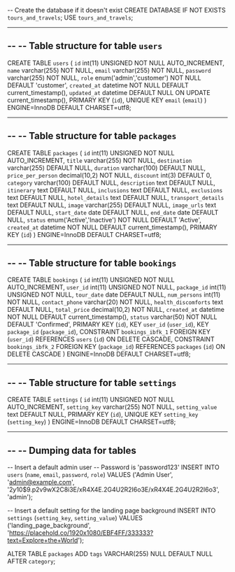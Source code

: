 -- Create the database if it doesn't exist
CREATE DATABASE IF NOT EXISTS `tours_and_travels`;
USE `tours_and_travels`;

-- --------------------------------------------------------

--
-- Table structure for table `users`
--

CREATE TABLE `users` (
  `id` int(11) UNSIGNED NOT NULL AUTO_INCREMENT,
  `name` varchar(255) NOT NULL,
  `email` varchar(255) NOT NULL,
  `password` varchar(255) NOT NULL,
  `role` enum('admin','customer') NOT NULL DEFAULT 'customer',
  `created_at` datetime NOT NULL DEFAULT current_timestamp(),
  `updated_at` datetime DEFAULT NULL ON UPDATE current_timestamp(),
  PRIMARY KEY (`id`),
  UNIQUE KEY `email` (`email`)
) ENGINE=InnoDB DEFAULT CHARSET=utf8;

-- --------------------------------------------------------

--
-- Table structure for table `packages`
--

CREATE TABLE `packages` (
  `id` int(11) UNSIGNED NOT NULL AUTO_INCREMENT,
  `title` varchar(255) NOT NULL,
  `destination` varchar(255) DEFAULT NULL,
  `duration` varchar(100) DEFAULT NULL,
  `price_per_person` decimal(10,2) NOT NULL,
  `discount` int(3) DEFAULT 0,
  `category` varchar(100) DEFAULT NULL,
  `description` text DEFAULT NULL,
  `itinerary` text DEFAULT NULL,
  `inclusions` text DEFAULT NULL,
  `exclusions` text DEFAULT NULL,
  `hotel_details` text DEFAULT NULL,
  `transport_details` text DEFAULT NULL,
  `image` varchar(255) DEFAULT NULL,
  `image_urls` text DEFAULT NULL,
  `start_date` date DEFAULT NULL,
  `end_date` date DEFAULT NULL,
  `status` enum('Active','Inactive') NOT NULL DEFAULT 'Active',
  `created_at` datetime NOT NULL DEFAULT current_timestamp(),
  PRIMARY KEY (`id`)
) ENGINE=InnoDB DEFAULT CHARSET=utf8;

-- --------------------------------------------------------

--
-- Table structure for table `bookings`
--

CREATE TABLE `bookings` (
  `id` int(11) UNSIGNED NOT NULL AUTO_INCREMENT,
  `user_id` int(11) UNSIGNED NOT NULL,
  `package_id` int(11) UNSIGNED NOT NULL,
  `tour_date` date DEFAULT NULL,
  `num_persons` int(11) NOT NULL,
  `contact_phone` varchar(20) NOT NULL,
  `health_discomforts` text DEFAULT NULL,
  `total_price` decimal(10,2) NOT NULL,
  `created_at` datetime NOT NULL DEFAULT current_timestamp(),
  `status` varchar(50) NOT NULL DEFAULT 'Confirmed',
  PRIMARY KEY (`id`),
  KEY `user_id` (`user_id`),
  KEY `package_id` (`package_id`),
  CONSTRAINT `bookings_ibfk_1` FOREIGN KEY (`user_id`) REFERENCES `users` (`id`) ON DELETE CASCADE,
  CONSTRAINT `bookings_ibfk_2` FOREIGN KEY (`package_id`) REFERENCES `packages` (`id`) ON DELETE CASCADE
) ENGINE=InnoDB DEFAULT CHARSET=utf8;

-- --------------------------------------------------------

--
-- Table structure for table `settings`
--

CREATE TABLE `settings` (
  `id` int(11) UNSIGNED NOT NULL AUTO_INCREMENT,
  `setting_key` varchar(255) NOT NULL,
  `setting_value` text DEFAULT NULL,
  PRIMARY KEY (`id`),
  UNIQUE KEY `setting_key` (`setting_key`)
) ENGINE=InnoDB DEFAULT CHARSET=utf8;

-- --------------------------------------------------------

--
-- Dumping data for tables
--

-- Insert a default admin user
-- Password is 'password123'
INSERT INTO `users` (`name`, `email`, `password`, `role`) VALUES
('Admin User', 'admin@example.com', '$2y$10$9.p2v9wX2C8i3E/xR4X4E.2G4U2R2I6o3E/xR4X4E.2G4U2R2I6o3', 'admin');

-- Insert a default setting for the landing page background
INSERT INTO `settings` (`setting_key`, `setting_value`) VALUES
('landing_page_background', 'https://placehold.co/1920x1080/EBF4FF/333333?text=Explore+the+World');


ALTER TABLE `packages`
ADD `tags` VARCHAR(255) NULL DEFAULT NULL AFTER `category`;